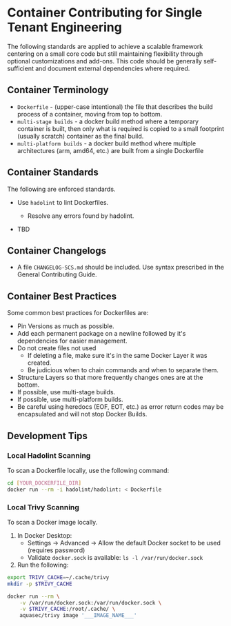 # Container Contributing for Single Tenant Engineering
The following standards are applied to achieve a scalable framework centering on a small core code but still maintaining flexibility through optional customizations and add-ons.  This code should be generally self-sufficient and document external dependencies where required.

## Container Terminology
* `Dockerfile` - (upper-case intentional) the file that describes the build process of a container, moving from top to bottom.
* `multi-stage builds` - a docker build method where a temporary container is built, then only what is required is copied to a small footprint (usually scratch) container as the final build.
* `multi-platform builds` - a docker build method where multiple architectures (arm, amd64, etc.) are built from a single Dockerfile

## Container Standards
The following are enforced standards.
* Use `hadolint` to lint Dockerfiles.
  * Resolve any errors found by hadolint.

* TBD

## Container Changelogs
* A file `CHANGELOG-SCS.md` should be included. Use syntax prescribed in the General Contributing Guide.

## Container Best Practices
Some common best practices for Dockerfiles are:
* Pin Versions as much as possible.
* Add each permanent package on a newline followed by it's dependencies for easier management.
* Do not create files not used
  * If deleting a file, make sure it's in the same Docker Layer it was created.
  * Be judicious when to chain commands and when to separate them.
* Structure Layers so that more frequently changes ones are at the bottom.
* If possible, use multi-stage builds.
* If possible, use multi-platform builds.
* Be careful using heredocs (EOF, EOT, etc.) as error return codes may be encapsulated and will not stop Docker Builds.

## Development Tips
### Local Hadolint Scanning
To scan a Dockerfile locally, use the following command:
```bash
cd [YOUR_DOCKERFILE_DIR]
docker run --rm -i hadolint/hadolint: < Dockerfile
```

### Local Trivy Scanning
To scan a Docker image locally.
1. In Docker Desktop:
    * Settings -> Advanced -> Allow the default Docker socket to be used (requires password)
    * Validate `docker.sock` is available: `ls -l /var/run/docker.sock`
2. Run the following:
```sh
export TRIVY_CACHE=~/.cache/trivy
mkdir -p $TRIVY_CACHE

docker run --rm \
    -v /var/run/docker.sock:/var/run/docker.sock \
    -v $TRIVY_CACHE:/root/.cache/ \
    aquasec/trivy image '___IMAGE_NAME___'
```
